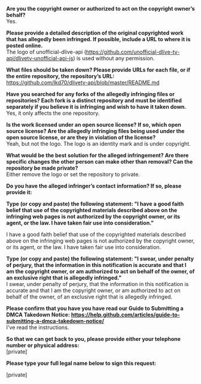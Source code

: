 **Are you the copyright owner or authorized to act on the copyright owner’s behalf?**   
Yes.  
  
**Please provide a detailed description of the original copyrighted work that has allegedly been infringed. If possible, include a URL to where it is posted online.**   
The logo of unofficial-dlive-api (https://github.com/unofficial-dlive-tv-api/dlivetv-unofficial-api-js) is used without any permission.  
  
**What files should be taken down? Please provide URLs for each file, or if the entire repository, the repository’s URL:**   
https://github.com/lkd70/dlivetv-api/blob/master/README.md  
  
**Have you searched for any forks of the allegedly infringing files or repositories? Each fork is a distinct repository and must be identified separately if you believe it is infringing and wish to have it taken down.**   
Yes, it only affects the one repository.  
  
**Is the work licensed under an open source license? If so, which open source license? Are the allegedly infringing files being used under the open source license, or are they in violation of the license?**   
Yeah, but not the logo. The logo is an identity mark and is under copyright.  
  
**What would be the best solution for the alleged infringement? Are there specific changes the other person can make other than removal? Can the repository be made private?**   
Either remove the logo or set the repository to private.  
  
**Do you have the alleged infringer’s contact information? If so, please provide it:**  
  
**Type (or copy and paste) the following statement: "I have a good faith belief that use of the copyrighted materials described above on the infringing web pages is not authorized by the copyright owner, or its agent, or the law. I have taken fair use into consideration."**  
  
I have a good faith belief that use of the copyrighted materials described above on the infringing web pages is not authorized by the copyright owner, or its agent, or the law. I have taken fair use into consideration.  
  
**Type (or copy and paste) the following statement: "I swear, under penalty of perjury, that the information in this notification is accurate and that I am the copyright owner, or am authorized to act on behalf of the owner, of an exclusive right that is allegedly infringed."**   
I swear, under penalty of perjury, that the information in this notification is accurate and that I am the copyright owner, or am authorized to act on behalf of the owner, of an exclusive right that is allegedly infringed.  
  
**Please confirm that you have you have read our Guide to Submitting a DMCA Takedown Notice: https://help.github.com/articles/guide-to-submitting-a-dmca-takedown-notice/**   
I've read the instructions.  
  
**So that we can get back to you, please provide either your telephone number or physical address:**   
[private]  

**Please type your full legal name below to sign this request:**   

[private]  
